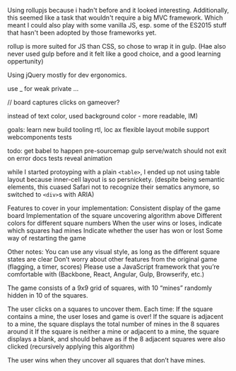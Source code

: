 Using rollupjs because i hadn't before and it looked interesting.
Additionally, this seemed like a task that wouldn't require a big MVC framework.
Which meant I could also play with some vanilla JS, esp. some of the ES2015
stuff that hasn't been adopted by those frameworks yet.

rollup is more suited for JS than CSS, so chose to wrap it in gulp.
(Hae also never used gulp before and it felt like a good choice, and a good learning oppertunity)

Using jQuery mostly for dev ergonomics.


use _ for weak private ...

// board captures clicks on gameover?

instead of text color, used background color - more readable, IM)


goals:
learn new build tooling
rtl, loc
ax
flexible layout
mobile support
webcomponents
tests


todo:
get babel to happen pre-sourcemap
gulp serve/watch should not exit on error
docs
tests
reveal animation


while I started protoyping with a plain `<table>`,
I ended up not using table layout because inner-cell layout
is so persnickety. (despite being semantic elements, this
cuased Safari not to recognize their sematics anymore, so switched to
`<div>`s with ARIA)



Features to cover in your implementation:
Consistent display of the game board
Implementation of the square uncovering algorithm above
Different colors for different square numbers
When the user wins or loses, indicate which squares had mines
Indicate whether the user has won or lost
Some way of restarting the game

Other notes:
You can use any visual style, as long as the different square states are clear
Don’t worry about other features from the original game (flagging, a timer, scores)
Please use a JavaScript framework that you’re comfortable with (Backbone, React, Angular, Gulp, Browserify, etc.)

The game consists of a 9x9 grid of squares, with 10 “mines” randomly hidden in 10 of the squares.

The user clicks on a squares to uncover them. Each time:
If the square contains a mine, the user loses and game is over!
If the square is adjacent to a mine, the square displays the total number of mines in the 8 squares around it
If the square is neither a mine or adjacent to a mine, the square displays a blank, and should behave as if the 8 adjacent squares were also clicked (recursively applying this algorithm)

The user wins when they uncover all squares that don’t have mines.
